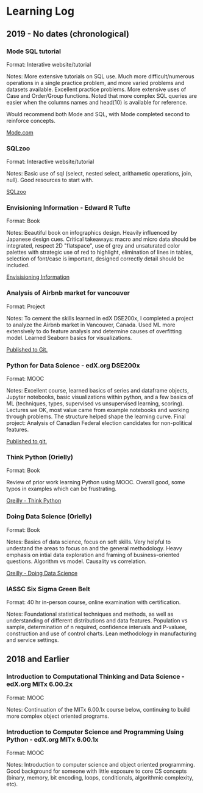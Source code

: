 # Learning Log

## 2019 - No dates (chronological)



### Mode SQL tutorial
Format: Interative website/tutorial

Notes: More extensive tutorials on SQL use. Much more difficult/numerous operations in a single practice problem, and more varied problems and datasets available. Excellent practice problems. More extensive uses of Case and Order/Group functions. Noted that more complex SQL queries are easier when the columns names and head(10) is available for reference.

Would recommend both Mode and SQL, with Mode completed second to reinforce concepts.

[Mode.com](https://mode.com/sql-tutorial/introduction-to-sql/)

### SQLzoo
Format: Interactive website/tutorial

Notes: Basic use of sql (select, nested select, arithametic operations, join, null). Good resources to start with.

[SQLzoo](https://sqlzoo.net/wiki/SQL_Tutorial)

### Envisioning Information - Edward R Tufte
Format: Book

Notes: Beautiful book on infographics design. Heavily influenced by Japanese design cues. Critical takeaways: macro and micro data should be integrated, respect 2D "flatspace", use of grey and unsaturated color palettes with strategic use of red to highlight, elimination of lines in tables, selection of font/case is important, designed correctly detail should be included.

[Envisisioning Information](https://amzn.to/2rrysvb)

### Analysis of Airbnb market for vancouver
Format: Project

Notes: To cement the skills learned in edX DSE200x, I completed a project to analyze the Airbnb market in Vancouver, Canada. Used ML more extensively to do feature analysis and determine causes of overfitting model. Learned Seaborn basics for visualizations. 

[Published to Git.](https://github.com/djordison/Airbnb-Market-Analysis)

### Python for Data Science - edX.org DSE200x
Format: MOOC

Notes: Excellent course, learned basics of series and dataframe objects, Jupyter notebooks, basic visualizations within python, and a few basics of ML (techniques, types, supervised vs unsupervised learning, scoring). Lectures we OK, most value came from example notebooks and working through problems. The structure helped shape the learning curve. Final project: Analysis of Canadian Federal election candidates for non-political features. 

[Published to git.](https://github.com/djordison/DSE200x)

### Think Python (Orielly)
Format: Book

Review of prior work learning Python using MOOC. Overall good, some typos in examples which can be frustrating.

[Oreilly - Think Python](https://amzn.to/2tJHmF4)

### Doing Data Science (Orielly)
Format: Book

Notes: Basics of data science, focus on soft skills. Very helpful to undestand the areas to focus on and the general methodology. Heavy emphasis on intial data exploration and framing of business-oriented questions. Algorithm vs model. Causality vs correlation.

[Oreilly - Doing Data Science](https://amzn.to/34Sd6Vr)

### IASSC Six Sigma Green Belt
Format: 40 hr in-person course, online examination with certification.

Notes: Foundational statistical techniques and methods, as well as understanding of different distributions and data features. Population vs sample, determination of n required, confidence intervals and P-valuee, construction and use of control charts. Lean methodology in manufacturing and service settings.

## 2018 and Earlier

### Introduction to Computational Thinking and Data Science - edX.org MITx 6.00.2x
Format: MOOC

Notes: Continuation of the MITx 6.00.1x course below, continuing to build more complex object oriented programs.

### Introduction to Computer Science and Programming Using Python - edX.org MITx 6.00.1x
Format: MOOC

Notes: Introduction to computer science and object oriented programming. Good background for someone with little exposure to core CS concepts (binary, memory, bit encoding, loops, conditionals, algorithmic complexity, etc).



